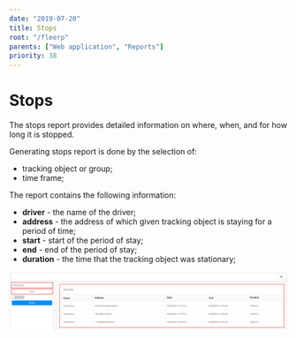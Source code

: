 ```yaml
---
date: "2019-07-20"
title: Stops
root: "/fleerp"
parents: ["Web application", "Reports"]
priority: 38
---
```


# Stops

The stops report provides detailed information on where, when, and for how long it is stopped.

Generating stops report is done by the selection of:

- tracking object or group;
- time frame;

The report contains the following information:

- **driver** - the name of the driver;
- **address** - the address of which given tracking object is staying for a period of time;
- **start** - start of the period of stay;
- **end** - end of the period of stay;
- **duration** - the time that the tracking object was stationary;

![Stops](stops.png)
